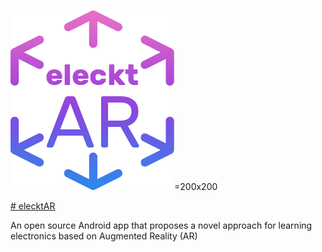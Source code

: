 ![](https://github.com/vsafontlopez/elecktAR/blob/main/assets/elecktAR_icon.png)=200x200

[# elecktAR](https://openaccess.uoc.edu/handle/10609/138366)

An open source Android app that proposes a novel approach for learning electronics based on Augmented Reality (AR)
